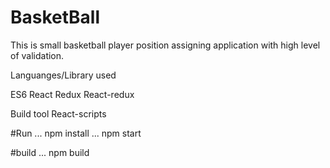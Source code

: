 # BasketBall

This is small basketball player position assigning application with high level of validation.

Languanges/Library used

ES6
React
Redux
React-redux

Build tool
React-scripts

#Run
... npm install
... npm start

#build
... npm build
